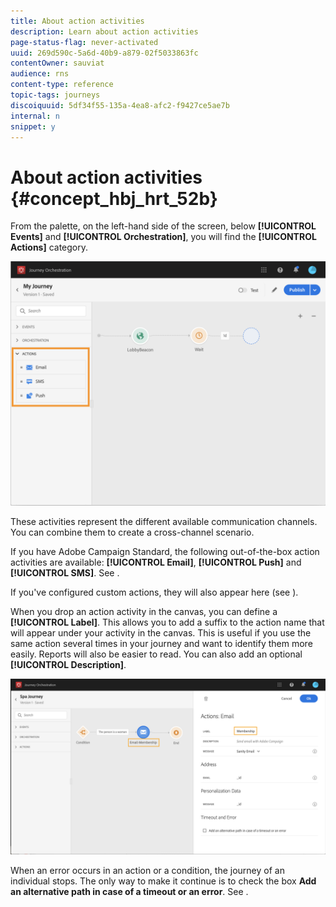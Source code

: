 ```yaml
---
title: About action activities
description: Learn about action activities
page-status-flag: never-activated
uuid: 269d590c-5a6d-40b9-a879-02f5033863fc
contentOwner: sauviat
audience: rns
content-type: reference
topic-tags: journeys
discoiquuid: 5df34f55-135a-4ea8-afc2-f9427ce5ae7b
internal: n
snippet: y
---
```


# About action activities {#concept_hbj_hrt_52b}

From the palette, on the left-hand side of the screen, below **[!UICONTROL Events]** and **[!UICONTROL Orchestration]**, you will find the **[!UICONTROL Actions]** category.

![](../assets/journey58.png)

These activities represent the different available communication channels. You can combine them to create a cross-channel scenario. 

If you have Adobe Campaign Standard, the following out-of-the-box action activities are available: **[!UICONTROL Email]**, **[!UICONTROL Push]** and **[!UICONTROL SMS]**. See [](../building-journeys/using-adobe-campaign-actions.md). 

If you've configured custom actions, they will also appear here (see [](../building-journeys/using-custom-actions.md)).

When you drop an action activity in the canvas, you can define a **[!UICONTROL Label]**. This allows you to add a suffix to the action name that will appear under your activity in the canvas. This is useful if you use the same action several times in your journey and want to identify them more easily. Reports will also be easier to read. You can also add an optional **[!UICONTROL Description]**.

![](../assets/journey59bis.png)

When an error occurs in an action or a condition, the journey of an individual stops. The only way to make it continue is to check the box **Add an alternative path in case of a timeout or an error**. See [](../building-journeys/using-the-journey-designer.md#paths).
